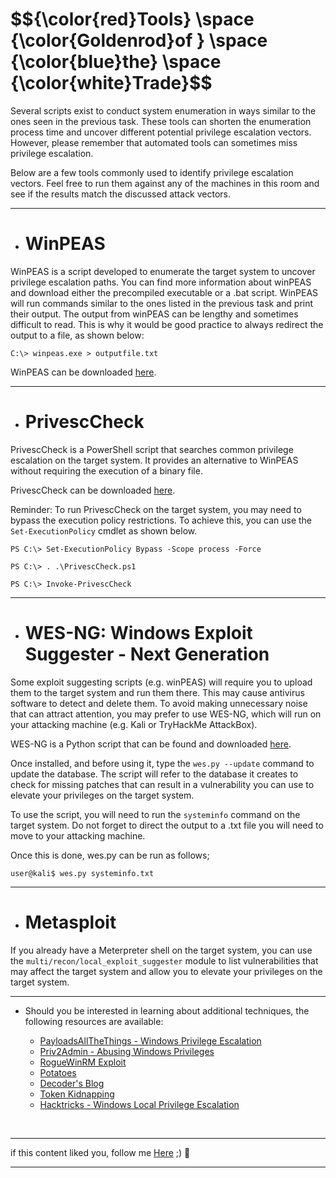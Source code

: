 <h1>$${\color{red}Tools} \space {\color{Goldenrod}of } \space {\color{blue}the} \space {\color{white}Trade}$$</h1>


Several scripts exist to conduct system enumeration in ways similar to the ones seen in the previous task. These tools can shorten the enumeration process time and uncover different potential privilege escalation vectors. However, please remember that automated tools can sometimes miss privilege escalation.

Below are a few tools commonly used to identify privilege escalation vectors. Feel free to run them against any of the machines in this room and see if the results match the discussed attack vectors.


****

* # WinPEAS

WinPEAS is a script developed to enumerate the target system to uncover privilege escalation paths. You can find more information about winPEAS and download either the precompiled executable or a .bat script. WinPEAS will run commands similar to the ones listed in the previous task and print their output. The output from winPEAS can be lengthy and sometimes difficult to read. This is why it would be good practice to always redirect the output to a file, as shown below:

```
C:\> winpeas.exe > outputfile.txt
```

WinPEAS can be downloaded [here](https://github.com/carlospolop/PEASS-ng/tree/master/winPEAS).

*****

* # PrivescCheck

PrivescCheck is a PowerShell script that searches common privilege escalation on the target system. It provides an alternative to WinPEAS without requiring the execution of a binary file.

PrivescCheck can be downloaded [here](https://github.com/itm4n/PrivescCheck).

Reminder: To run PrivescCheck on the target system, you may need to bypass the execution policy restrictions. To achieve this, you can use the ```Set-ExecutionPolicy``` cmdlet as shown below.

```
PS C:\> Set-ExecutionPolicy Bypass -Scope process -Force
```
```
PS C:\> . .\PrivescCheck.ps1
```
```
PS C:\> Invoke-PrivescCheck
```

******

* # WES-NG: Windows Exploit Suggester - Next Generation

Some exploit suggesting scripts (e.g. winPEAS) will require you to upload them to the target system and run them there. This may cause antivirus software to detect and delete them. To avoid making unnecessary noise that can attract attention, you may prefer to use WES-NG, which will run on your attacking machine (e.g. Kali or TryHackMe AttackBox).

WES-NG is a Python script that can be found and downloaded [here](https://github.com/bitsadmin/wesng).

Once installed, and before using it, type the ```wes.py --update``` command to update the database. The script will refer to the database it creates to check for missing patches that can result in a vulnerability you can use to elevate your privileges on the target system.

To use the script, you will need to run the ```systeminfo``` command on the target system. Do not forget to direct the output to a .txt file you will need to move to your attacking machine.

Once this is done, wes.py can be run as follows;


```
user@kali$ wes.py systeminfo.txt
```

******

* # Metasploit

If you already have a Meterpreter shell on the target system, you can use the ```multi/recon/local_exploit_suggester``` module to list vulnerabilities that may affect the target system and allow you to elevate your privileges on the target system.

******

 * Should you be interested in learning about additional techniques, the following resources are available:

   - [PayloadsAllTheThings - Windows Privilege Escalation](https://github.com/swisskyrepo/PayloadsAllTheThings/blob/master/Methodology%20and%20Resources/Windows%20-%20Privilege%20Escalation.md)
   - [Priv2Admin - Abusing Windows Privileges](https://github.com/gtworek/Priv2Admin)
   - [RogueWinRM Exploit](https://github.com/antonioCoco/RogueWinRM)
   - [Potatoes](https://jlajara.gitlab.io/others/2020/11/22/Potatoes_Windows_Privesc.html)
   - [Decoder's Blog](https://decoder.cloud/)
   - [Token Kidnapping](https://dl.packetstormsecurity.net/papers/presentations/TokenKidnapping.pdf)
   - [Hacktricks - Windows Local Privilege Escalation](https://book.hacktricks.xyz/windows-hardening/windows-local-privilege-escalation)



<br>

******
if this content liked you, follow me [Here](https://github.com/4bo4yman) ;) :tada:
*****



